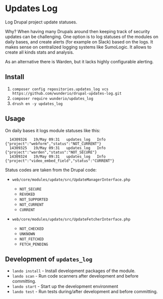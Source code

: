 # Updates Log

Log Drupal project update statuses.

Why? When having many Drupals around then keeping track of security updates can
be challenging. One option is to log statuses of the modules on daily bases,
and create alerts (for example on Slack) based on the logs. It makes sense on
centralized logging systems like SumoLogic. It allows to create all kinds stats
and analysis.

As an alternative there is Warden, but it lacks highly configurable alerting.

## Install

1. `composer config repositories.updates_log vcs https://github.com/wunderio/drupal-updates-log.git`
2. `composer require wunderio/updates_log`
3. `drush en -y updates_log`

## Usage

On daily bases it logs module statuses like this:

```
  14309326   19/May 09:31   updates_log   Info       {"project":"webform","status":"NOT_CURRENT"}
  14309325   19/May 09:31   updates_log   Info       {"project":"warden","status":"NOT_SECURE"}
  14309324   19/May 09:31   updates_log   Info       {"project":"video_embed_field","status":"CURRENT"}
```

Status codes are taken from the Drupal code:

- `web/core/modules/update/src/UpdateManagerInterface.php`
  - `NOT_SECURE`
  - `REVOKED`
  - `NOT_SUPPORTED`
  - `NOT_CURRENT`
  - `CURRENT`

- `web/core/modules/update/src/UpdateFetcherInterface.php`
  - `NOT_CHECKED`
  - `UNKNOWN`
  - `NOT_FETCHED`
  - `FETCH_PENDING`

## Development of `updates_log`

- `lando install` - Install development packages of the module.
- `lando scan` - Run code scanners after development and before committing.
- `lando start` - Start up the development environment
- `lando test` - Run tests during/after development and before committing.
